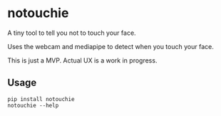 notouchie
=========

A tiny tool to tell you not to touch your face.

Uses the webcam and mediapipe to detect when you touch your face.

This is just a MVP. Actual UX is a work in progress.

## Usage

```
pip install notouchie
notouchie --help
```
